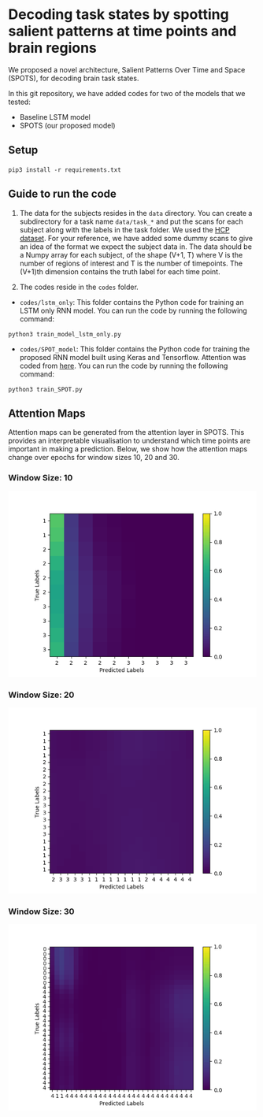 # Decoding task states by spotting salient patterns at time points and brain regions

We proposed a novel architecture, Salient Patterns Over Time and Space (SPOTS), for decoding brain task states. 

In this git repository, we have added codes for two of the models that we tested:
- Baseline LSTM model
- SPOTS (our proposed model)

## Setup

`pip3 install -r requirements.txt`

## Guide to run the code

1. The data for the subjects resides in the `data` directory. You can create a subdirectory for a task name `data/task_*` and put the scans for each subject along with the labels in the task folder. We used the [HCP dataset](http://www.humanconnectomeproject.org). For your reference, we have added some dummy scans to give an idea of the format we expect the subject data in. The data should be a Numpy array for each subject, of the shape (V+1, T) where V is the number of regions of interest and T is the number of timepoints. The (V+1)th dimension contains the truth label for each time point. 

2. The codes reside in the `codes` folder. 
* `codes/lstm_only`: This folder contains the Python code for training an LSTM only RNN model. You can run the code by running the following command:
```
python3 train_model_lstm_only.py
```

* `codes/SPOT_model`: This folder contains the Python code for training the proposed RNN model built using Keras and Tensorflow. Attention was coded from [here](https://github.com/thushv89/attention_keras). You can run the code by running the following command:

```
python3 train_SPOT.py
```

## Attention Maps

Attention maps can be generated from the attention layer in SPOTS. This provides an interpretable visualisation to understand which time points are important in making a prediction. Below, we show how the attention maps change over epochs for window sizes 10, 20 and 30.

### Window Size: 10
![chunk-size-10](https://github.com/anonMiccai/SPOT/blob/master/window_size_10.gif)

### Window Size: 20
![chunk-size-20](https://github.com/anonMiccai/SPOT/blob/master/window_size_20.gif)

### Window Size: 30
![chunk-size-30](https://github.com/anonMiccai/SPOT/blob/master/window_size_30.gif)
